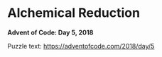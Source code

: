 # Alchemical Reduction

**Advent of Code: Day 5, 2018**

Puzzle text: https://adventofcode.com/2018/day/5
